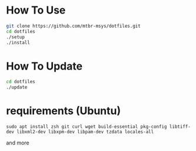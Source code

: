 # How To Use

```bash
git clone https://github.com/mtbr-msys/dotfiles.git
cd dotfiles
./setup
./install
```

# How To Update

```bash
cd dotfiles
./update
```

# requirements (Ubuntu)

```
sudo apt install zsh git curl wget build-essential pkg-config libtiff-dev libxml2-dev libxpm-dev libpam-dev tzdata locales-all

```
and more
